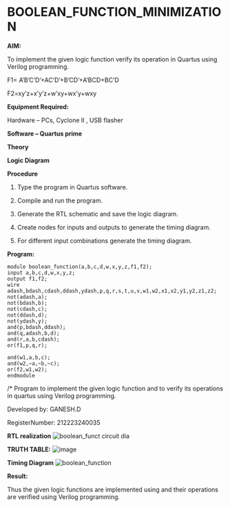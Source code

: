 # BOOLEAN_FUNCTION_MINIMIZATION

**AIM:**

To implement the given logic function verify its operation in Quartus using Verilog programming.

F1= A’B’C’D’+AC’D’+B’CD’+A’BCD+BC’D 

F2=xy’z+x’y’z+w’xy+wx’y+wxy

**Equipment Required:**

Hardware – PCs, Cyclone II , USB flasher

**Software – Quartus prime**

**Theory**

**Logic Diagram**

**Procedure**

1.	Type the program in Quartus software.

2.	Compile and run the program.

3.	Generate the RTL schematic and save the logic diagram.

4.	Create nodes for inputs and outputs to generate the timing diagram.

5.	For different input combinations generate the timing diagram.


**Program:**
```
module boolean_function(a,b,c,d,w,x,y,z,f1,f2);
input a,b,c,d,w,x,y,z;
output f1,f2;
wire adash,bdash,cdash,ddash,ydash,p,q,r,s,t,u,v,w1,w2,x1,x2,y1,y2,z1,z2;
not(adash,a);
not(bdash,b);
not(cdash,c);
not(ddash,d);
not(ydash,y);
and(p,bdash,ddash);
and(q,adash,b,d);
and(r,a,b,cdash);
or(f1,p,q,r);

and(w1,a,b,c);
and(w2,~a,~b,~c);
or(f2,w1,w2);
endmodule
```

/* Program to implement the given logic function and to verify its operations in quartus using Verilog programming. 

Developed by: GANESH.D

RegisterNumber: 212223240035


**RTL realization**
![boolean_funct circuit dia](https://github.com/Ganesh23013987/BOOLEAN_FUNCTION_MINIMIZATION/assets/147473768/3ad98602-6425-4243-9864-d4fa6f11d4cd)


**TRUTH TABLE:**
![image](https://github.com/Ganesh23013987/BOOLEAN_FUNCTION_MINIMIZATION/assets/147473768/4c324af5-5752-441e-985c-e0d313854e06)

**Timing Diagram**
![boolean_function](https://github.com/Ganesh23013987/BOOLEAN_FUNCTION_MINIMIZATION/assets/147473768/6e544e34-68ab-4a25-8161-279bb56bed5a)


**Result:**

Thus the given logic functions are implemented using and their operations are verified using Verilog programming.


